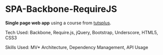 # SPA-Backbone-RequireJS 

**Single page web app** using a course from [tutsplus](http://code.tutsplus.com/courses/building-javascript-web-apps). 

Tech Used: Backbone, Require.js, jQuery, Bootstrap, Underscore, HTML5, CSS3

Skills Used: MV* Architecture, Dependency Management, API Usage
